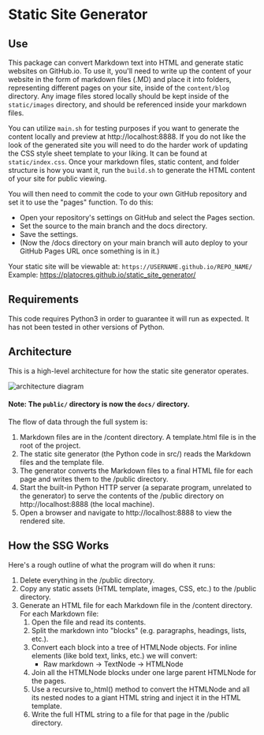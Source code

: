 # Static Site Generator 

## Use
This package can convert Markdown text into HTML and generate static websites on GitHub.io. To use it, you'll need to write up the content of your website in the form of markdown files (.MD) and place it into folders, representing different pages on your site, inside of the `content/blog` directory. Any image files stored locally should be kept inside of the `static/images` directory, and should be referenced inside your markdown files.

You can utilize `main.sh` for testing purposes if you want to generate the content locally and preview at http://localhost:8888. If you do not like the look of the generated site you will need to do the harder work of updating the CSS style sheet template to your liking. It can be found at `static/index.css`. Once your markdown files, static content, and folder structure is how you want it, run the `build.sh` to generate the HTML content of your site for public viewing.

You will then need to commit the code to your own GitHub repository and set it to use the "pages" function. To do this:

- Open your repository's settings on GitHub and select the Pages section.
- Set the source to the main branch and the docs directory.
- Save the settings.
- (Now the /docs directory on your main branch will auto deploy to your GitHub Pages URL once something is in it.)

Your static site will be viewable at: `https://USERNAME.github.io/REPO_NAME/`
Example: https://platocres.github.io/static_site_generator/

## Requirements
This code requires Python3 in order to guarantee it will run as expected. It has not been tested in other versions of Python.

## Architecture
This is a high-level architecture for how the static site generator operates.

![architecture diagram](https://storage.googleapis.com/qvault-webapp-dynamic-assets/course_assets/UKCNg8E.png)
#### Note: The `public/` directory is now the `docs/` directory.

The flow of data through the full system is:

1. Markdown files are in the /content directory. A template.html file is in the root of the project.
2. The static site generator (the Python code in src/) reads the Markdown files and the template file.
3. The generator converts the Markdown files to a final HTML file for each page and writes them to the /public directory.
4. Start the built-in Python HTTP server (a separate program, unrelated to the generator) to serve the contents of the /public directory on http://localhost:8888 (the local machine).
5. Open a browser and navigate to http://localhost:8888 to view the rendered site.

## How the SSG Works
Here's a rough outline of what the program will do when it runs:

1. Delete everything in the /public directory.
2. Copy any static assets (HTML template, images, CSS, etc.) to the /public directory.
3. Generate an HTML file for each Markdown file in the /content directory. For each Markdown file:
    1. Open the file and read its contents.
    2. Split the markdown into "blocks" (e.g. paragraphs, headings, lists, etc.).
    3. Convert each block into a tree of HTMLNode objects. For inline elements (like bold text, links, etc.) we will convert:
        - Raw markdown -> TextNode -> HTMLNode
    4. Join all the HTMLNode blocks under one large parent HTMLNode for the pages.
    5. Use a recursive to_html() method to convert the HTMLNode and all its nested nodes to a giant HTML string and inject it in the HTML template.
    6. Write the full HTML string to a file for that page in the /public directory.
